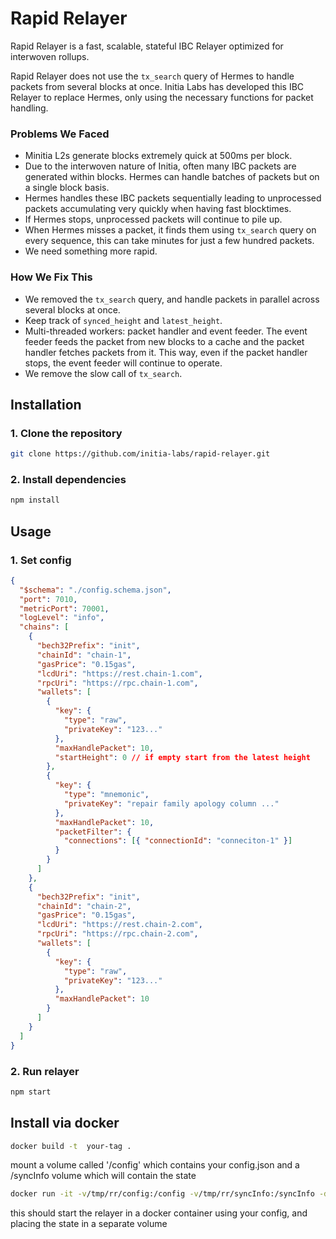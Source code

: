 # Rapid Relayer

Rapid Relayer is a fast, scalable, stateful IBC Relayer optimized for interwoven rollups.

Rapid Relayer does not use the `tx_search` query of Hermes to handle packets from several blocks at once. Initia Labs has developed this IBC Relayer to replace Hermes, only using the necessary functions for packet handling.

### Problems We Faced

- Minitia L2s generate blocks extremely quick at 500ms per block.
- Due to the interwoven nature of Initia, often many IBC packets are generated within blocks. Hermes can handle batches of packets but on a single block basis.
- Hermes handles these IBC packets sequentially leading to unprocessed packets accumulating very quickly when having fast blocktimes.
- If Hermes stops, unprocessed packets will continue to pile up.
- When Hermes misses a packet, it finds them using `tx_search` query on every sequence, this can take minutes for just a few hundred packets.
- We need something more rapid.

### How We Fix This

- We removed the `tx_search` query, and handle packets in parallel across several blocks at once.
- Keep track of `synced_height` and `latest_height`.
- Multi-threaded workers: packet handler and event feeder. The event feeder feeds the packet from new blocks to a cache and the packet handler fetches packets from it. This way, even if the packet handler stops, the event feeder will continue to operate.
- We remove the slow call of `tx_search`.

## Installation

### 1. Clone the repository

```bash
git clone https://github.com/initia-labs/rapid-relayer.git
```

### 2. Install dependencies

```bash
npm install
```

## Usage

### 1. Set config

```json
{
  "$schema": "./config.schema.json",
  "port": 7010,
  "metricPort": 70001,
  "logLevel": "info",
  "chains": [
    {
      "bech32Prefix": "init",
      "chainId": "chain-1",
      "gasPrice": "0.15gas",
      "lcdUri": "https://rest.chain-1.com",
      "rpcUri": "https://rpc.chain-1.com",
      "wallets": [
        {
          "key": {
            "type": "raw",
            "privateKey": "123..."
          },
          "maxHandlePacket": 10,
          "startHeight": 0 // if empty start from the latest height
        },
        {
          "key": {
            "type": "mnemonic",
            "privateKey": "repair family apology column ..."
          },
          "maxHandlePacket": 10,
          "packetFilter": {
            "connections": [{ "connectionId": "conneciton-1" }]
          }
        }
      ]
    },
    {
      "bech32Prefix": "init",
      "chainId": "chain-2",
      "gasPrice": "0.15gas",
      "lcdUri": "https://rest.chain-2.com",
      "rpcUri": "https://rpc.chain-2.com",
      "wallets": [
        {
          "key": {
            "type": "raw",
            "privateKey": "123..."
          },
          "maxHandlePacket": 10
        }
      ]
    }
  ]
}
```

### 2. Run relayer

```bash
npm start
```

## Install via docker

```bash
docker build -t  your-tag .
```

mount a volume called '/config' which contains your config.json
and a /syncInfo volume which will contain the state

```bash
docker run -it -v/tmp/rr/config:/config -v/tmp/rr/syncInfo:/syncInfo -d  rapid-relayer:latest
```

this should start the relayer in a docker container using your config, and placing the state in a separate volume
